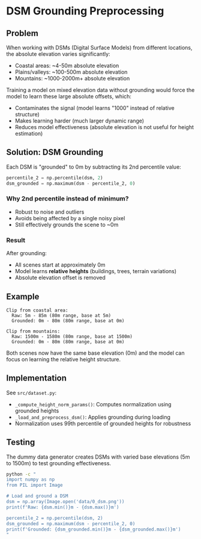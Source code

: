 # DSM Grounding Preprocessing

## Problem

When working with DSMs (Digital Surface Models) from different locations, the absolute elevation varies significantly:
- Coastal areas: ~4-50m absolute elevation
- Plains/valleys: ~100-500m absolute elevation  
- Mountains: ~1000-2000m+ absolute elevation

Training a model on mixed elevation data without grounding would force the model to learn these large absolute offsets, which:
- Contaminates the signal (model learns "1000" instead of relative structure)
- Makes learning harder (much larger dynamic range)
- Reduces model effectiveness (absolute elevation is not useful for height estimation)

## Solution: DSM Grounding

Each DSM is "grounded" to 0m by subtracting its 2nd percentile value:

```python
percentile_2 = np.percentile(dsm, 2)
dsm_grounded = np.maximum(dsm - percentile_2, 0)
```

### Why 2nd percentile instead of minimum?
- Robust to noise and outliers
- Avoids being affected by a single noisy pixel
- Still effectively grounds the scene to ~0m

### Result
After grounding:
- All scenes start at approximately 0m
- Model learns **relative heights** (buildings, trees, terrain variations)
- Absolute elevation offset is removed

## Example

```
Clip from coastal area:
  Raw: 5m - 85m (80m range, base at 5m)
  Grounded: 0m - 80m (80m range, base at 0m)

Clip from mountains:
  Raw: 1500m - 1580m (80m range, base at 1500m)  
  Grounded: 0m - 80m (80m range, base at 0m)
```

Both scenes now have the same base elevation (0m) and the model can focus on learning the relative height structure.

## Implementation

See `src/dataset.py`:
- `_compute_height_norm_params()`: Computes normalization using grounded heights
- `_load_and_preprocess_dsm()`: Applies grounding during loading
- Normalization uses 99th percentile of grounded heights for robustness

## Testing

The dummy data generator creates DSMs with varied base elevations (5m to 1500m) to test grounding effectiveness.

```bash
python -c "
import numpy as np
from PIL import Image

# Load and ground a DSM
dsm = np.array(Image.open('data/0_dsm.png'))
print(f'Raw: {dsm.min()}m - {dsm.max()}m')

percentile_2 = np.percentile(dsm, 2)
dsm_grounded = np.maximum(dsm - percentile_2, 0)
print(f'Grounded: {dsm_grounded.min()}m - {dsm_grounded.max()}m')
"
```
